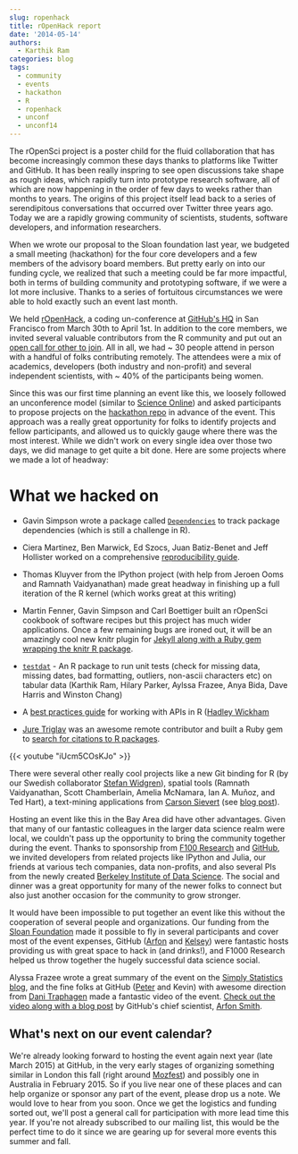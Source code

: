 ```yaml
---
slug: ropenhack
title: rOpenHack report
date: '2014-05-14'
authors:
  - Karthik Ram
categories: blog
tags:
  - community
  - events
  - hackathon
  - R
  - ropenhack
  - unconf
  - unconf14
---
```


The rOpenSci project is a poster child for the fluid collaboration that has become increasingly common these days thanks to platforms like Twitter and GitHub. It has been really inspring to see open discussions take shape as rough ideas, which rapidly turn into prototype research software, all of which are now happening in the order of few days to weeks rather than months to years. The origins of this project itself lead back to a series of serendipitous conversations that occurred over Twitter three years ago. Today we are a rapidly growing community of scientists, students, software developers, and information researchers.

When we wrote our proposal to the Sloan foundation last year, we budgeted a small meeting (hackathon) for the four core developers and a few members of the advisory board members. But pretty early on into our funding cycle, we realized that such a meeting could be far more impactful, both in terms of building community and prototyping software, if we were a lot more inclusive. Thanks to a series of fortuitous circumstances we were able to hold exactly such an event last month.

We held [rOpenHack](https://ropensci.github.io/unconf14/), a coding un-conference at [GitHub's HQ](https://foursquare.com/v/github-hq-30/50f75cc0e4b07201af25590d) in San Francisco from March 30th to April 1st. In addition to the core members, we invited several valuable contributors from the R community and put out an [open call for other to join](/blog/2014/02/10/ropensci-hackathon/). All in all, we had ~ 30 people attend in person with a handful of folks contributing remotely. The attendees were a mix of academics, developers (both industry and non-profit) and several independent scientists, with ~ 40% of the participants being women.

Since this was our first time planning an event like this, we loosely followed an unconference model (similar to [Science Online](http://scienceonline.com/)) and asked participants to propose projects on the [hackathon repo](https://github.com/ropensci/hackathon/issues) in advance of the event. This approach was a really great opportunity for folks to identify projects and fellow participants, and allowed us to quickly gauge where there was the most interest. While we didn't work on every single idea over those two days, we did manage to get quite a bit done. Here are some projects where we made a lot of headway:


# What we hacked on

* Gavin Simpson wrote a package called [`Dependencies`](https://github.com/ropensci/dependencies) to track package dependencies (which is still a challenge in R).

* Ciera Martinez, Ben Marwick, Ed Szocs, Juan Batiz-Benet and Jeff Hollister worked on a  comprehensive [reproducibility guide](https://github.com/ropensci/reproducibility-guide).

* Thomas Kluyver from the IPython project (with help from Jeroen Ooms and Ramnath Vaidyanathan) made great headway in finishing up a full iteration of the R kernel (which works great at this writing)

* Martin Fenner, Gavin Simpson and Carl Boettiger built an rOpenSci cookbook of software recipes but this project has much wider applications. Once a few remaining bugs are ironed out, it will be an amazingly cool new knitr plugin for [Jekyll along with a Ruby gem wrapping the knitr R package](https://github.com/ropensci/docs).

* [`testdat`](https://github.com/ropensci/testdat) - An R package to run unit tests (check for missing data, missing dates, bad formatting, outliers, non-ascii characters etc) on tabular data (Karthik Ram, Hilary Parker, Aylssa Frazee, Anya Bida, Dave Harris and Winston Chang)

* A [best practices guide](https://github.com/hadley/httr/blob/master/vignettes/api-packages.Rmd) for working with APIs in R ([Hadley Wickham](http://had.co.nz/)

* [Jure Triglav](http://www.juretriglav.si/) was an awesome remote contributor and built a Ruby gem to [search for citations to R packages](https://github.com/ScienceToolbox/code_citations).

{{< youtube "iUcm5COsKJo" >}}

There were several other really cool projects like a new Git binding for R (by our Swedish collaborator [Stefan Widgren](https://github.com/stewid)), spatial tools (Ramnath Vaidyanathan, Scott Chamberlain, Amelia McNamara, Ian A. Muñoz, and Ted Hart), a text-mining applications from [Carson Sievert](http://cpsievert.github.io/) (see [blog post](/blog/2014/04/16/topic-modeling-in-R/)).

Hosting an event like this in the Bay Area did have other advantages. Given that many of our fantastic colleagues in the larger data science realm were local, we couldn't pass up the opportunity to bring the community together during the event. Thanks to sponsorship from [F100 Research](http://f1000research.com/) and [GitHub](https://github.com/), we invited developers from related projects like IPython and Julia, our friends at various tech companies, data non-profits, and also several PIs from the newly created [Berkeley Institute of Data Science](http://vcresearch.berkeley.edu/datascience/bids-launch-dec-12). The social and dinner was a great opportunity for many of the newer folks to connect but also just another occasion for the community to grow stronger.

It would have been impossible to put together an event like this without the cooperation of several people and organizations. Our funding from the [Sloan Foundation](http://www.sloan.org/) made it possible to fly in several participants and cover most of the event expenses, GitHub ([Arfon](https://github.com/arfon) and [Kelsey](https://github.com/Kelseyschimm)) were fantastic hosts providing us with great space to hack in (and drinks!), and F1000 Research helped us throw together the hugely successful data science social.

Alyssa Frazee wrote a great summary of the event on the [Simply Statistics blog](http://simplystatistics.org/2014/04/10/the-ropensci-hackathon-ropenhack/), and the fine folks at GitHub ([Peter](https://github.com/furyus) and Kevin) with awesome direction from [Dani Traphagen](http://www.dtrapezoid.com/) made a fantastic video of the event. [Check out the video along with a blog post](https://github.com/blog/1840-improving-github-for-science) by GitHub's chief scientist, [Arfon Smith](https://github.com/blog/1665-arfon-smith-is-a-githubber).

<!-- Video embed code -->

## What's next on our event calendar?

We're already looking forward to hosting the event again next year (late March 2015) at GitHub, in the very early stages of organizing something similar in London this fall (right around [Mozfest](http://2014.mozillafestival.org/)) and possibly one in Australia in February 2015. So if you live near one of these places and can help organize or sponsor any part of the event, please drop us a note. We would love to hear from you soon. Once we get the logistics and funding sorted out, we'll post a general call for participation with more lead time this year. If you're not already subscribed to our mailing list, this would be the perfect time to do it since we are gearing up for several more events this summer and fall.
